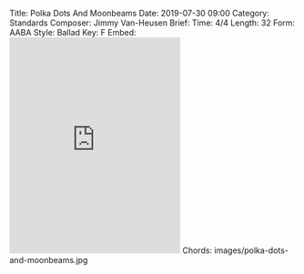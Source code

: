 Title: Polka Dots And Moonbeams
Date: 2019-07-30 09:00
Category: Standards
Composer: Jimmy Van-Heusen
Brief:
Time: 4/4
Length: 32
Form: AABA
Style: Ballad
Key: F
Embed: <iframe src="https://open.spotify.com/embed/playlist/44PdYXTng9UO2hPi2I5YyU" width="300" height="380" frameborder="0" allowtransparency="true" allow="encrypted-media"></iframe>
Chords: images/polka-dots-and-moonbeams.jpg
